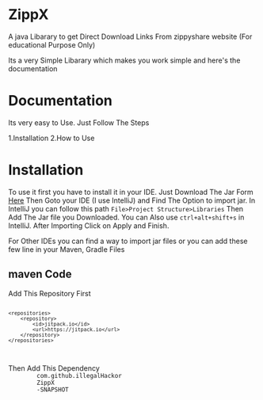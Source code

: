 # ZippX
A java Libarary to get Direct Download Links From zippyshare website (For educational Purpose Only)

Its a very Simple Libarary which makes you work simple and here's the documentation

# Documentation
Its very easy to Use. Just Follow The Steps

1.Installation
2.How to Use

<h1>Installation</h1>
 To use it first you have to install it in your IDE. Just Download The Jar Form <a href="">Here</a>
 Then Goto your IDE (I use IntelliJ) and Find The Option to import jar. In IntelliJ you can follow this path <code>File>Project Structure>Libraries</code> Then Add The Jar file you Downloaded. You can Also use <code>ctrl+alt+shift+s</code> in IntelliJ. After Importing Click on Apply and Finish.

For Other IDEs you can find a way to import jar files or you can add these few line in your Maven, Gradle Files

<h2>maven Code</h2>
Add This Repository First
<code>

	<repositories>
		<repository>
		    <id>jitpack.io</id>
		    <url>https://jitpack.io</url>
		</repository>
	</repositories>
</code>
<br />
Then Add This Dependency
<code><dependency>
	    <groupId>com.github.illegalHackor</groupId>
	    <artifactId>ZippX</artifactId>
	    <version>-SNAPSHOT</version>
	</dependency></code>
